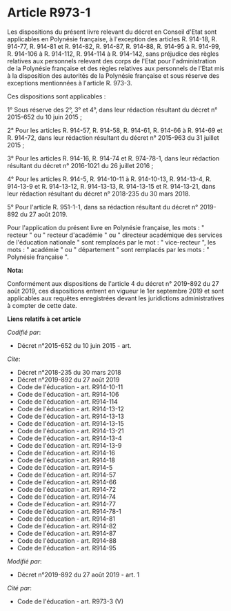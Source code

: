 # Article R973-1

Les dispositions du présent livre relevant du décret en Conseil d'Etat sont applicables en Polynésie française, à l'exception
des articles R. 914-18, R. 914-77, R. 914-81 et R. 914-82, R. 914-87, R. 914-88, R. 914-95 à R. 914-99, R. 914-106 à R.
914-112, R. 914-114 à R. 914-142, sans préjudice des règles relatives aux personnels relevant des corps de l'Etat pour
l'administration de la Polynésie française et des règles relatives aux personnels de l'Etat mis à la disposition des
autorités de la Polynésie française et sous réserve des exceptions mentionnées à l'article R. 973-3. 

Ces dispositions sont applicables : 

1° Sous réserve des 2°, 3° et 4°, dans leur rédaction résultant du décret n° 2015-652 du 10 juin 2015 ; 

2° Pour les articles R. 914-57, R. 914-58, R. 914-61, R. 914-66 à R. 914-69 et R. 914-72, dans leur rédaction résultant du
décret n° 2015-963 du 31 juillet 2015 ; 

3° Pour les articles R. 914-16, R. 914-74 et R. 974-78-1, dans leur rédaction résultant du décret n° 2016-1021 du 26 juillet
2016 ; 

4° Pour les articles R. 914-5, R. 914-10-11 à R. 914-10-13, R. 914-13-4, R. 914-13-9 et R. 914-13-12, R. 914-13-13, R.
914-13-15 et R. 914-13-21, dans leur rédaction résultant du décret n° 2018-235 du 30 mars 2018.

5° Pour l'article R. 951-1-1, dans sa rédaction résultant du décret n° 2019-892 du 27 août 2019. 

Pour l'application du présent livre en Polynésie française, les mots : " recteur " ou " recteur d'académie " ou " directeur
académique des services de l'éducation nationale " sont remplacés par le mot : " vice-recteur ", les mots : " académie " ou "
département " sont remplacés par les mots : " Polynésie française ".

**Nota:**

Conformément aux dispositions de l'article 4 du décret n° 2019-892 du 27 août 2019, ces dispositions entrent en vigueur le
1er septembre 2019 et sont applicables aux requêtes enregistrées devant les juridictions administratives à compter de cette
date.

**Liens relatifs à cet article**

_Codifié par_:

  - Décret n°2015-652 du 10 juin 2015 - art.

_Cite_:

  - Décret n°2018-235 du 30 mars 2018
  - Décret n°2019-892 du 27 août 2019
  - Code de l'éducation - art. R914-10-11
  - Code de l'éducation - art. R914-106
  - Code de l'éducation - art. R914-114
  - Code de l'éducation - art. R914-13-12
  - Code de l'éducation - art. R914-13-13
  - Code de l'éducation - art. R914-13-15
  - Code de l'éducation - art. R914-13-21
  - Code de l'éducation - art. R914-13-4
  - Code de l'éducation - art. R914-13-9
  - Code de l'éducation - art. R914-16
  - Code de l'éducation - art. R914-18
  - Code de l'éducation - art. R914-5
  - Code de l'éducation - art. R914-57
  - Code de l'éducation - art. R914-66
  - Code de l'éducation - art. R914-72
  - Code de l'éducation - art. R914-74
  - Code de l'éducation - art. R914-77
  - Code de l'éducation - art. R914-78-1
  - Code de l'éducation - art. R914-81
  - Code de l'éducation - art. R914-82
  - Code de l'éducation - art. R914-87
  - Code de l'éducation - art. R914-88
  - Code de l'éducation - art. R914-95

_Modifié par_:

  - Décret n°2019-892 du 27 août 2019 - art. 1

_Cité par_:

  - Code de l'éducation - art. R973-3 (V)
